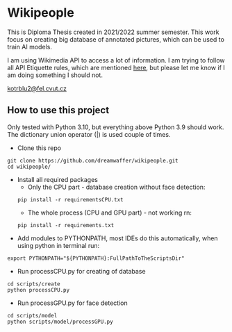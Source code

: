 # Wikipeople
This is Diploma Thesis created in 2021/2022 summer semester. This work focus on creating big database of annotated pictures, which can be used to train AI models.

I am using Wikimedia API to access a lot of information. I am trying to follow all API Etiquette rules, which are mentioned [here](https://www.mediawiki.org/wiki/API:Etiquette), but please let me know if I am doing something I should not. 

kotrblu2@fel.cvut.cz

## How to use this project
Only tested with Python 3.10, but everything above Python 3.9 should work. The dictionary union operator (|) is used couple of times.
* Clone this repo
```
git clone https://github.com/dreamwaffer/wikipeople.git
cd wikipeople/
```
- Install all required packages
    - Only the CPU part - database creation without face detection:
    ```
    pip install -r requirementsCPU.txt
    ```
    - The whole process (CPU and GPU part) - not working rn:
    ```
    pip install -r requirements.txt
    ```
- Add modules to PYTHONPATH, most IDEs do this automatically, when using python in terminal run:
```
export PYTHONPATH="${PYTHONPATH}:FullPathToTheScriptsDir"
```
- Run processCPU.py for creating of database
```
cd scripts/create
python processCPU.py
```
- Run processGPU.py for face detection
```
cd scripts/model
python scripts/model/processGPU.py
```